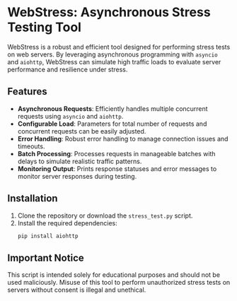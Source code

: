 # WebStress: Asynchronous Stress Testing Tool

WebStress is a robust and efficient tool designed for performing stress tests on web servers. By leveraging asynchronous programming with `asyncio` and `aiohttp`, WebStress can simulate high traffic loads to evaluate server performance and resilience under stress.

## Features

- **Asynchronous Requests**: Efficiently handles multiple concurrent requests using `asyncio` and `aiohttp`.
- **Configurable Load**: Parameters for total number of requests and concurrent requests can be easily adjusted.
- **Error Handling**: Robust error handling to manage connection issues and timeouts.
- **Batch Processing**: Processes requests in manageable batches with delays to simulate realistic traffic patterns.
- **Monitoring Output**: Prints response statuses and error messages to monitor server responses during testing.

## Installation

1. Clone the repository or download the `stress_test.py` script.
2. Install the required dependencies:
   ```bash
   pip install aiohttp
   ```

## Important Notice

This script is intended solely for educational purposes and should not be used maliciously. Misuse of this tool to perform unauthorized stress tests on servers without consent is illegal and unethical.
